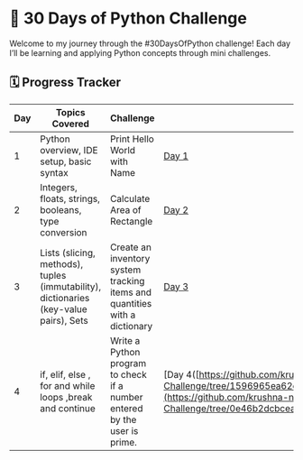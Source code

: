 # 🚀 30 Days of Python Challenge

Welcome to my journey through the #30DaysOfPython challenge! Each day I’ll be learning and applying Python concepts through mini challenges.

## 🗓️ Progress Tracker

| Day | Topics Covered | Challenge | Link |
|-----|----------------|-----------|------|
| 1   | Python overview, IDE setup, basic syntax | Print Hello World with Name | [Day 1](https://github.com/krushna-nayak30101/30-Days-Python-Challenge/tree/77ba87c0b23c42e32571738a66bb9d4b4737d195/Day%2001) |
| 2   | Integers, floats, strings, booleans, type conversion |  Calculate Area of Rectangle | [Day 2](https://github.com/krushna-nayak30101/30-Days-Python-Challenge/tree/f9ace6862bf2acd77eda3344f030d287328f5cf1/Day%2002) |
| 3   | Lists (slicing, methods), tuples (immutability), dictionaries (key-value pairs), Sets | Create an inventory system tracking items and quantities with a dictionary | [Day 3](https://github.com/krushna-nayak30101/30-Days-Python-Challenge/tree/1596965ea62c6dcb46b81ac17f8b54f4ea61b135/Day%2003])
| 4   |  if, elif, else , for and while loops ,break and continue  | Write a Python program to check if a number entered by the user is prime. | [Day 4([https://github.com/krushna-nayak30101/30-Days-Python-Challenge/tree/1596965ea62c6dcb46b81ac17f8b54f4ea61b135/Day%2003]](https://github.com/krushna-nayak30101/30-Days-Python-Challenge/tree/0e46b2dcbceac6fe46c7c6b83cd2038cd26918e5/Day%2004)
